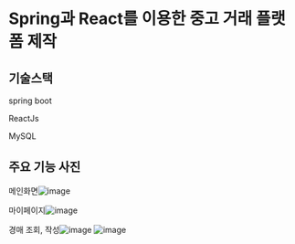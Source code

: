 # Spring과 React를 이용한 중고 거래 플랫폼 제작

## 기술스택
spring boot

ReactJs

MySQL

## 주요 기능 사진


메인화면![image](https://github.com/user-attachments/assets/1d921bb7-046f-4b43-8492-7730d12ca639)

마이페이지![image](https://github.com/user-attachments/assets/beeff4f3-200f-4690-b432-6e11e0e903b8)

경매 조회, 작성![image](https://github.com/user-attachments/assets/f01e51b2-6cfa-4c5f-874c-6b3968397790)
![image](https://github.com/user-attachments/assets/e4eea2a5-e264-4a42-9b24-c78ea3b521d4)
